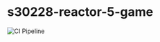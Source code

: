 # s30228-reactor-5-game
![CI Pipeline](https://github.com/PPY-2025/s30228-reactor-5-game/actions/workflows/ci.yml/badge.svg)
